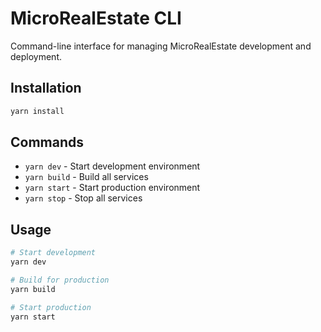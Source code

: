 # MicroRealEstate CLI

Command-line interface for managing MicroRealEstate development and deployment.

## Installation
```bash
yarn install
```

## Commands
- `yarn dev` - Start development environment
- `yarn build` - Build all services
- `yarn start` - Start production environment
- `yarn stop` - Stop all services

## Usage
```bash
# Start development
yarn dev

# Build for production
yarn build

# Start production
yarn start
```
